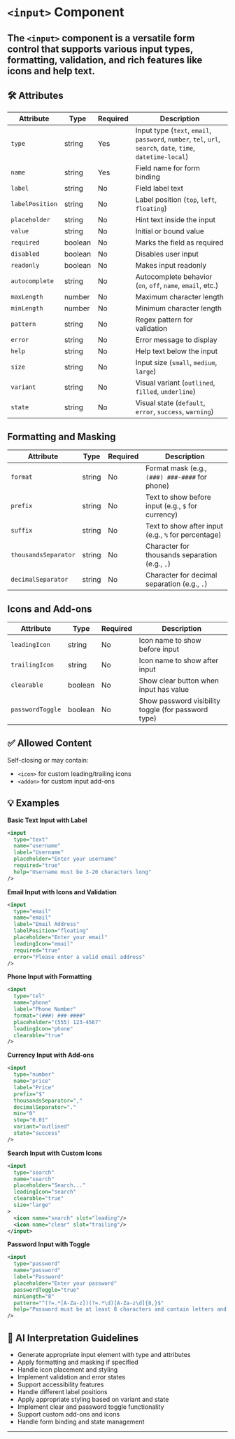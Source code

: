 # `<input>` Component

The `<input>` component is a versatile form control that supports various input types, formatting, validation, and rich features like icons and help text.
---

## 🛠 Attributes
| Attribute | Type | Required | Description |
|-----------|------|----------|-------------|
| `type` | string | Yes | Input type (`text`, `email`, `password`, `number`, `tel`, `url`, `search`, `date`, `time`, `datetime-local`) |
| `name` | string | Yes | Field name for form binding |
| `label` | string | No | Field label text |
| `labelPosition` | string | No | Label position (`top`, `left`, `floating`) |
| `placeholder` | string | No | Hint text inside the input |
| `value` | string | No | Initial or bound value |
| `required` | boolean | No | Marks the field as required |
| `disabled` | boolean | No | Disables user input |
| `readonly` | boolean | No | Makes input readonly |
| `autocomplete` | string | No | Autocomplete behavior (`on`, `off`, `name`, `email`, etc.) |
| `maxLength` | number | No | Maximum character length |
| `minLength` | number | No | Minimum character length |
| `pattern` | string | No | Regex pattern for validation |
| `error` | string | No | Error message to display |
| `help` | string | No | Help text below the input |
| `size` | string | No | Input size (`small`, `medium`, `large`) |
| `variant` | string | No | Visual variant (`outlined`, `filled`, `underline`) |
| `state` | string | No | Visual state (`default`, `error`, `success`, `warning`) |

## Formatting and Masking
| Attribute | Type | Required | Description |
|-----------|------|----------|-------------|
| `format` | string | No | Format mask (e.g., `(###) ###-####` for phone) |
| `prefix` | string | No | Text to show before input (e.g., `$` for currency) |
| `suffix` | string | No | Text to show after input (e.g., `%` for percentage) |
| `thousandsSeparator` | string | No | Character for thousands separation (e.g., `,`) |
| `decimalSeparator` | string | No | Character for decimal separation (e.g., `.`) |

## Icons and Add-ons
| Attribute | Type | Required | Description |
|-----------|------|----------|-------------|
| `leadingIcon` | string | No | Icon name to show before input |
| `trailingIcon` | string | No | Icon name to show after input |
| `clearable` | boolean | No | Show clear button when input has value |
| `passwordToggle` | boolean | No | Show password visibility toggle (for password type) |

## ✅ Allowed Content
Self-closing or may contain:
- `<icon>` for custom leading/trailing icons
- `<addon>` for custom input add-ons

## 💡 Examples

**Basic Text Input with Label**
```xml
<input 
  type="text"
  name="username"
  label="Username"
  placeholder="Enter your username"
  required="true"
  help="Username must be 3-20 characters long"
/>
```

**Email Input with Icons and Validation**
```xml
<input 
  type="email"
  name="email"
  label="Email Address"
  labelPosition="floating"
  placeholder="Enter your email"
  leadingIcon="email"
  required="true"
  error="Please enter a valid email address"
/>
```

**Phone Input with Formatting**
```xml
<input 
  type="tel"
  name="phone"
  label="Phone Number"
  format="(###) ###-####"
  placeholder="(555) 123-4567"
  leadingIcon="phone"
  clearable="true"
/>
```

**Currency Input with Add-ons**
```xml
<input 
  type="number"
  name="price"
  label="Price"
  prefix="$"
  thousandsSeparator=","
  decimalSeparator="."
  min="0"
  step="0.01"
  variant="outlined"
  state="success"
/>
```

**Search Input with Custom Icons**
```xml
<input 
  type="search"
  name="search"
  placeholder="Search..."
  leadingIcon="search"
  clearable="true"
  size="large"
>
  <icon name="search" slot="leading"/>
  <icon name="clear" slot="trailing"/>
</input>
```

**Password Input with Toggle**
```xml
<input 
  type="password"
  name="password"
  label="Password"
  placeholder="Enter your password"
  passwordToggle="true"
  minLength="8"
  pattern="^(?=.*[A-Za-z])(?=.*\d)[A-Za-z\d]{8,}$"
  help="Password must be at least 8 characters and contain letters and numbers"
/>
```

## 🧩 AI Interpretation Guidelines
- Generate appropriate input element with type and attributes
- Apply formatting and masking if specified
- Handle icon placement and styling
- Implement validation and error states
- Support accessibility features
- Handle different label positions
- Apply appropriate styling based on variant and state
- Implement clear and password toggle functionality
- Support custom add-ons and icons
- Handle form binding and state management
---